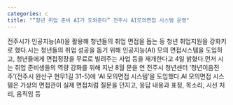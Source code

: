 ```yaml
---
categories: c
title: "“청년 취업 준비 AI가 도와준다” 전주시 AI모의면접 시스템 운영"
---
```

전주시가 인공지능(AI)을 활용해 청년들의 취업 면접을 돕는 등 청년 취업지원을 강화키로 했다.시는 청년들의 취업 성공을 돕기 위해 인공지능(AI) 모의 면접시스템을 도입하고, 청년들에게 면접정장을 무료로 빌려주는 사업 등을 재개한다고 4일 밝혔다.먼저 시는 취업 준비생들의 역량 강화를 위해 지난 8월 문을 연 전주시 청년센터 ‘청년이음전주’(전주시 완산구 현무1길 31-5)에 ‘AI 모의면접 시스템’을 도입했다.AI 모의면접 시스템은 가상의 면접관이 실제 면접처럼 질문을 던지고, 응답 내용과 표정, 목소리, 시선 처리, 움직임 등